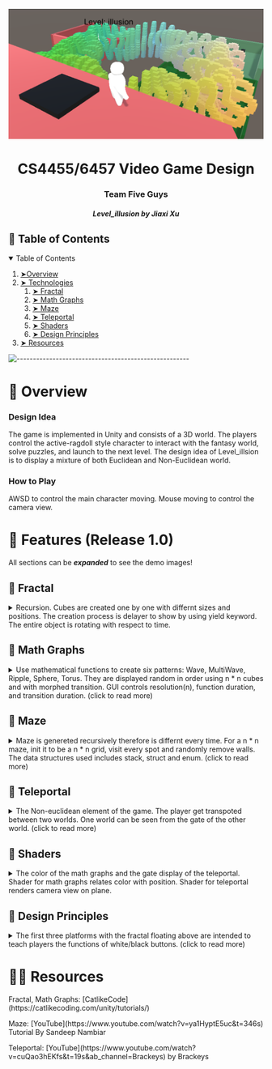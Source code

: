 <p align="center"> 
    <img src="https://github.com/jxu443/GameDesign_Unity_illusionLevel/blob/main/demoImages/cover.png">
    
  <!--   <img src="https://icons-for-free.com/iconfiles/png/512/ant+design+++outlined+icons+block-1324441552634165667.png" alt="Logo" width="80px" height="80px"> -->
  </p>
  <h1 align="center"> CS4455/6457 Video Game Design</h1>
  <h3 align="center"> Team Five Guys </h3>
  <h5 align="center"> Level_illusion by Jiaxi Xu </h5>
  
  
  <!-- TABLE OF CONTENTS -->
  <h2 id="table-of-contents"> 📖 Table of Contents</h2>
  
  <details open="open">
    <summary>Table of Contents</summary>
    <ol>
      <li><a href="#overview"> ➤Overview</a></li>
      <li><a href="#feature"> ➤ Technologies </a>
         <ol>
            <li><a href="#post"> ➤ Fractal</a></li>
            <li><a href="#event"> ➤ Math Graphs </a></li>
            <li><a href="#timeline"> ➤ Maze </a></li>
            <li><a href="#map"> ➤ Teleportal  </a></li>
            <li><a href="#donation"> ➤ Shaders </a></li>
            <li><a href="#faq"> ➤ Design Principles </a></li>
         </ol>
      </li>
      <li><a href="#wiki"> ➤ Resources </a></li>
    </ol>
  </details>
  
  ![-----------------------------------------------------](https://raw.githubusercontent.com/andreasbm/readme/master/assets/lines/rainbow.png)
  # 📒 Overview <a id="overview"></a>
  
  ### Design Idea
  The game is implemented in Unity and consists of a 3D world. The players control the active-ragdoll style character to interact with the fantasy world, solve puzzles, and launch to the next level. The design idea of Level_illsion is to display a mixture of both Euclidean and Non-Euclidean world. 
  
  ### How to Play
  AWSD to control the main character moving. Mouse moving to control the camera view. 
  
  
  # 📲 Features (Release 1.0) <a id="feature"></a>
  All sections can be **_expanded_** to see the demo images!
  
  ## 🌟 Fractal <a id="post"></a>
  <details>
    <summary> 
        Recursion. Cubes are created one by one with differnt sizes and positions. 
        The creation process is delayer to show by using yield keyword.
        The entire object is rotating with respect to time.
    </summary>(click to read more)</summary>
    
    <img src="https://github.com/jxu443/GameDesign_Unity_illusionLevel/blob/main/demoImages/fractal.png">
  </details>
  
  ## 🌟  Math Graphs  <a id="event"></a>
  <details>
    <summary>
        Use mathematical functions to create six patterns: Wave, MultiWave, Ripple, Sphere, Torus. 
        They are displayed random in order using n * n cubes and with morphed transition.
        GUI controls resolution(n), function duration, and transition duration. 
        (click to read more)
    </summary>
    
    <img src="https://github.com/jxu443/GameDesign_Unity_illusionLevel/blob/main/demoImages/MathMorph1.png">
    <img src="https://github.com/jxu443/GameDesign_Unity_illusionLevel/blob/main/demoImages/MathMorph2.png">
    <img src="https://github.com/jxu443/GameDesign_Unity_illusionLevel/blob/main/demoImages/MathMorph3.png">
   </details>
  
  ## 🌟  Maze <a id="timeline"></a>
  <details>
    <summary>
        Maze is genereted recursively therefore is differnt every time. 
        For a n * n maze, init it to be a n * n grid, visit every spot and randomly remove walls.
        The data structures used includes stack, struct and enum. 
        (click to read more)
    </summary>
    
    <img src="https://github.com/jxu443/GameDesign_Unity_illusionLevel/blob/main/demoImages/maze.png">
    
  </details> 
  
  ## 🌟  Teleportal <a id="map"></a>
  <details>
  <summary>
      The Non-euclidean element of the game. 
      The player get transpoted between two worlds. One world can be seen from the gate of the other world. 
      (click to read more)
    </summary>
  
    <img src="https://github.com/jxu443/GameDesign_Unity_illusionLevel/blob/main/demoImages/teleportal1.png">
    <img src="https://github.com/jxu443/GameDesign_Unity_illusionLevel/blob/main/demoImages/teleportal2.png">

  </details> 
  
  
  
  ## 🌟  Shaders <a id="donation"></a>
  
  <details>
  <summary>
    The color of the math graphs and the gate display of the teleportal. 
    Shader for math graphs relates color with position.
    Shader for teleportal renders camera view on plane. 
  </summary>
    
  
  </details> 
  
  ## 🌟  Design Principles <a id="faq"></a>
  <details>
  <summary> 
      The first three platforms with the fractal floating above are intended to teach players the functions of white/black buttons. 
      (click to read more)
    </summary>
    
    <img src="https://github.com/jxu443/GameDesign_Unity_illusionLevel/blob/main/demoImages/design.png">
  
  </details> 

  
  # 👨‍💻 Resources <a id="wiki"></a>
  <p>Fractal, Math Graphs: [CatlikeCode](https://catlikecoding.com/unity/tutorials/) </p>
  <p> Maze: [YouTube](https://www.youtube.com/watch?v=ya1HyptE5uc&t=346s) Tutorial By Sandeep Nambiar </p>
  <p> Teleportal: [YouTube](https://www.youtube.com/watch?v=cuQao3hEKfs&t=19s&ab_channel=Brackeys) by Brackeys </p>
